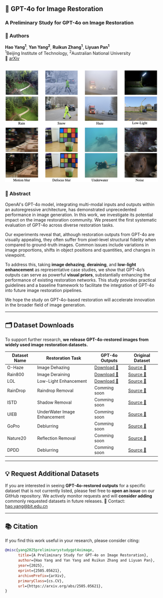## 🧠 GPT-4o for Image Restoration

### A Preliminary Study for GPT-4o on Image Restoration

### 👥 Authors  
**Hao Yang<sup>1</sup>**, **Yan Yang<sup>2</sup>**, **Ruikun Zhang<sup>1</sup>**, **Liyuan Pan<sup>1</sup>**  
<sup>1</sup>Beijing Institute of Technology, <sup>2</sup>Australian National University   
📄 [arXiv](https://www.arxiv.org/abs/2505.05621)

![cover](doc/example.png)
---

### 📜 Abstract

OpenAI's GPT-4o model, integrating multi-modal inputs and outputs within an autoregressive architecture, has demonstrated unprecedented performance in image generation. In this work, we investigate its potential impact on the image restoration community. We present the first systematic evaluation of GPT-4o across diverse restoration tasks.

Our experiments reveal that, although restoration outputs from GPT-4o are visually appealing, they often suffer from pixel-level structural fidelity when compared to ground-truth images. Common issues include variations in image proportions, shifts in object positions and quantities, and changes in viewpoint.

To address this, taking **image dehazing**, **deraining**, and **low-light enhancement** as representative case studies, we show that GPT-4o’s outputs can serve as powerful **visual priors**, substantially enhancing the performance of existing restoration networks. This study provides practical guidelines and a baseline framework to facilitate the integration of GPT-4o into future image restoration pipelines.

We hope the study on GPT-4o-based restoration will accelerate innovation in the broader field of image generation. 

---

## 🗂️ Dataset Downloads

To support further research, **we release GPT-4o-restored images from widely used image restoration datasets.**

| Dataset Name         | Restoration Task        | GPT-4o Outputs      | Original Dataset |
|----------------------|-------------------------|---------------------|------------------|
| O-Haze | Image Dehazing        | [Download 🔗](https://www.dropbox.com/scl/fi/emm6ng5tz8dfu9owwijci/O-Haze.zip?rlkey=lq8cpoecocs95mqxj4ykpc6zr&st=7rm5ry87&dl=0)     | [Source 🔗](http://www.vision.ee.ethz.ch/ntire18/o-haze/O-HAZE.zip) |
| Rain800            | Image Deraining         | [Download 🔗](https://www.dropbox.com/scl/fi/hnqkzyqek5mx460olyo2v/Rain800.zip?rlkey=a8zsdl4lh512xbvy7nyd6vkp4&st=9sq8fb1t&dl=0)     | [Source 🔗](https://github.com/hezhangsprinter/ID-CGAN) |
| LOL       | Low-Light Enhancement   | [Download 🔗](https://www.dropbox.com/scl/fi/tofjd6ewgm838ydxs75k5/LOL.zip?rlkey=ns02w0o3238unpi1sguxtavp6&st=clcz2bco&dl=0)     | [Source 🔗](https://daooshee.github.io/BMVC2018website/) |
| RainDrop               | Raindrop Removal          | Comming soon    | [Source 🔗](XXX) |
| ISTD               | Shadow Removal          | Comming soon    | [Source 🔗](XXX) |
| UIEB               | UnderWater Image Enhancement          | Comming soon    | [Source 🔗](XXX) |
| GoPro              | Deblurring          | Comming soon    | [Source 🔗](XXX) |
| Nature20              | Reflection Removal          | Comming soon    | [Source 🔗](XXX) |
| DPDD              | Deblurring          | Comming soon    | [Source 🔗](XXX) |


---

## 💡 Request Additional Datasets

If you are interested in seeing **GPT-4o-restored outputs** for a specific dataset that is not currently listed, please feel free to **open an issue** on our GitHub repository. We actively monitor requests and will **consider adding** commonly requested datasets in future releases. 📧 Contact: hao.yang@bit.edu.cn 

---

## 📚 Citation

If you find this work useful in your research, please consider citing:
```bibtex
@misc{yang2025preliminarystudygpt4oimage,
      title={A Preliminary Study for GPT-4o on Image Restoration}, 
      author={Hao Yang and Yan Yang and Ruikun Zhang and Liyuan Pan},
      year={2025},
      eprint={2505.05621},
      archivePrefix={arXiv},
      primaryClass={cs.CV},
      url={https://arxiv.org/abs/2505.05621}, 
}
```
